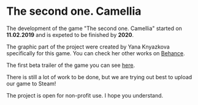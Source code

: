 # The second one. Camellia
The development of the game "The second one. Camellia" started on **11.02.2019** and is expeted to be finished by **2020**.

The graphic part of the project were created by Yana Knyazkova specifically for this game. You can check her other works on [Behance](https://www.behance.net/haruhy3050).

The first beta trailer of the game you can see [here](https://vimeo.com/339386213).

There is still a lot of work to be done, but we are trying out best to upload our game to Steam!

The project is open for non-profit use. I hope you understand.
